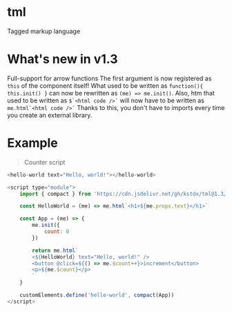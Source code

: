 # tml

Tagged markup language

# What's new in v1.3

Full-support for arrow functions
The first argument is now registered as `this` of the component itself!
What used to be written as `function(){ this.init() }` can now be rewritten as `(me) => me.init()`.
Also, htm that used to be written as
`` $`<html code />` ``
will now have to be written as
`` me.html`<html code />` ``
Thanks to this, you don't have to import`$` every time you create an external library.

# Example

> Counter script

```js
<hello-world text="Hello, world!"></hello-world>

<script type="module">
    import { compact } from 'https://cdn.jsdelivr.net/gh/kstdx/tml@1.3/dist/tml.min.js'

    const HelloWorld = (me) => me.html`<h1>${me.props.text}</h1>`

    const App = (me) => {
        me.init({
            count: 0
        })

        return me.html`
        <${HelloWorld} text="Hello, world!" />
        <button @click=${() => me.$count++}>increment</button>
        <p>${me.$count}</p>
        `
    }

    customElements.define('hello-world', compact(App))
</script>
```
